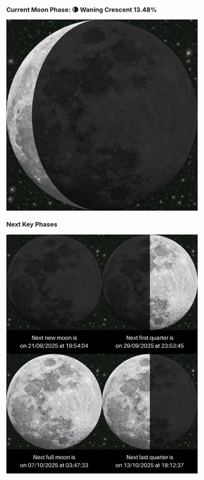 ### Current Moon Phase: 🌘 Waning Crescent 13.48%
![Moon Phase](moonphase.png)
### Next Key Phases
![Gallery](gallery.png)